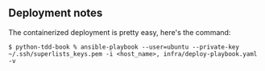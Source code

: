 ## Deployment notes

The containerized deployment is pretty easy, here's the command:

`$ python-tdd-book % ansible-playbook --user=ubuntu --private-key ~/.ssh/superlists_keys.pem -i <host_name>, infra/deploy-playbook.yaml -v `